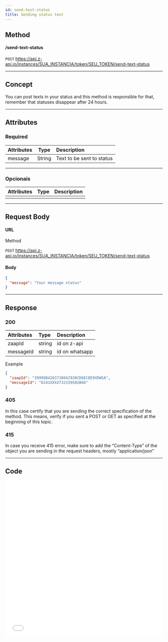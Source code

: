 ```yaml
---
id: send-text-status
title: Sending status text 
---
```


## Method

#### /send-text-status

`POST` https://api.z-api.io/instances/SUA_INSTANCIA/token/SEU_TOKEN/send-text-status

---

## Concept

You can post texts in your status and this method is responsible for that, remember that statuses disappear after 24 hours.

---

## Attributes

### Required 

| Attributes |  Type | Description                              |
| :-------- | :----: | :------------------------------------- |
| message   | String | Text to be sent to status  |

---

### Opcionais

| Attributes | Type | Description |
| :-------- | :--: | :-------- |
|           |      |           |

---

## Request Body

#### URL

Method

`POST` https://api.z-api.io/instances/SUA_INSTANCIA/token/SEU_TOKEN/send-text-status

#### Body

```json
{
  "message": "Your message status"
}
```

---

## Response

### 200

| Attributes | Type   | Description      |
| :-------- | :----- | :------------- |
| zaapId    | string | id on z-api    |
| messageId | string | id on whatsapp |

Example

```json
{
  "zaapId": "3999984263738042930CD6ECDE9VDWSA",
  "messageId": "D241XXXX732339502B68"
}
```

### 405

In this case certify that you are sending the correct specification of the method. This means, verify if you sent a POST or GET as specified at the beginning of this topic.

### 415

In case you receive 415 error, make sure to add the “Content-Type” of the object you are sending in the request headers, mostly “application/json”

---

## Code

<iframe src="//api.apiembed.com/?source=https://raw.githubusercontent.com/Z-API/z-api-docs/main/json-examples/send-text-status.json&targets=all" frameborder="0" scrolling="no" width="100%" height="500px" seamless></iframe>
